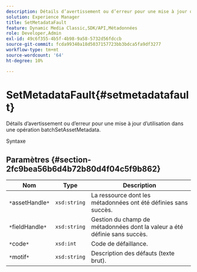 ```yaml
---
description: Détails d’avertissement ou d’erreur pour une mise à jour d’utilisation dans une opération batchSetAssetMetadata.
solution: Experience Manager
title: SetMetadataFault
feature: Dynamic Media Classic,SDK/API,Métadonnées
role: Developer,Admin
exl-id: 49c6f355-4b5f-4b98-9a58-5732d56fdccb
source-git-commit: fcda99340a18d5037157723bb3bdca5fa9df3277
workflow-type: tm+mt
source-wordcount: '64'
ht-degree: 10%

---
```


# SetMetadataFault{#setmetadatafault}

Détails d’avertissement ou d’erreur pour une mise à jour d’utilisation dans une opération batchSetAssetMetadata.

Syntaxe

## Paramètres {#section-2fc9bea56b6d4b72b80d4f04c5f9b862}

| Nom | Type | Description |
|---|---|---|
| `*`assetHandle`*` | `xsd:string` | La ressource dont les métadonnées ont été définies sans succès. |
| `*`fieldHandle`*` | `xsd:string` | Gestion du champ de métadonnées dont la valeur a été définie sans succès. |
| `*`code`*` | `xsd:int` | Code de défaillance. |
| `*`motif`*` | `xsd:string` | Description des défauts (texte brut). |
